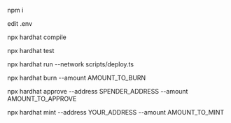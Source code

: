 <!-- install dependencies  -->
npm i

<!-- edit environment variables -->
edit .env

<!-- compile contracts -->
npx hardhat compile

<!-- testing -->
npx hardhat test

<!-- deploy -->
npx hardhat run --network <network-name> scripts/deploy.ts

<!-- burn -->
npx hardhat burn --amount AMOUNT_TO_BURN

<!-- approve -->
npx hardhat approve --address SPENDER_ADDRESS --amount AMOUNT_TO_APPROVE

<!-- mint -->
npx hardhat mint --address YOUR_ADDRESS --amount AMOUNT_TO_MINT
